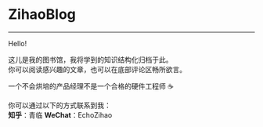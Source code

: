 # ZihaoBlog

---

Hello!

这儿是我的图书馆，我将学到的知识结构化归档于此。  
你可以阅读感兴趣的文章，也可以在底部评论区畅所欲言。

一个不会烘培的产品经理不是一个合格的硬件工程师 :coffee:



你可以通过以下的方式联系到我：  
**知乎**：青临
 **WeChat**：EchoZihao


